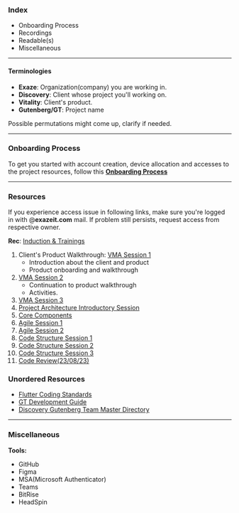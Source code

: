 ### Index
- Onboarding Process
- Recordings
- Readable(s)
- Miscellaneous


---
#### Terminologies
- **Exaze**: Organization(company) you are working in.
- **Discovery**: Client whose project you'll working on.
- **Vitality**: Client's product.
- **Gutenberg/GT**: Project name

Possible permutations might come up, clarify if needed. 


---
### Onboarding Process
To get you started with account creation, device allocation and accesses to the project resources, follow this [**Onboarding Process**](2.%20Onboarding%20Process.md)


---
### Resources
If you experience access issue in following links, make sure you're logged in with @**exazeit.com** mail. If problem still persists, request access from respective owner.

**Rec**: [Induction & Trainings](https://netorgft6210975.sharepoint.com/sites/TeamGutenberg/Shared%20Documents/Forms/AllItems.aspx?newTargetListUrl=%2Fsites%2FTeamGutenberg%2FShared%20Documents&viewpath=%2Fsites%2FTeamGutenberg%2FShared%20Documents%2FForms%2FAllItems%2Easpx&isAscending=false&id=%2Fsites%2FTeamGutenberg%2FShared%20Documents%2FGeneral%2FRecordings%2FInduction%20%26%20Trainings&sortField=Modified&viewid=67e736ad%2Dd4e4%2D4963%2D92b7%2Dfc8e62f5a90c)
1. Client's Product Walkthrough: [VMA Session 1](https://netorgft6210975.sharepoint.com/:v:/s/TeamGutenberg/EUXrdfyRL3JBtTjFWBky0P4BV8QG__jYX3ZM9mAOB900Kw?e=1Yycou&nav=eyJyZWZlcnJhbEluZm8iOnsicmVmZXJyYWxBcHAiOiJTdHJlYW1XZWJBcHAiLCJyZWZlcnJhbFZpZXciOiJTaGFyZURpYWxvZyIsInJlZmVycmFsQXBwUGxhdGZvcm0iOiJXZWIiLCJyZWZlcnJhbE1vZGUiOiJ2aWV3In19)
	- Introduction about the client and product
	- Product onboarding and walkthrough
2. [VMA Session 2](https://netorgft6210975.sharepoint.com/:v:/s/TeamGutenberg/EX7Qvsi2YfNHjlw1nCMFIWABuNO9PAq2gHRQR7tldyBcIA?e=Ecatwg&nav=eyJyZWZlcnJhbEluZm8iOnsicmVmZXJyYWxBcHAiOiJTdHJlYW1XZWJBcHAiLCJyZWZlcnJhbFZpZXciOiJTaGFyZURpYWxvZyIsInJlZmVycmFsQXBwUGxhdGZvcm0iOiJXZWIiLCJyZWZlcnJhbE1vZGUiOiJ2aWV3In19)
   - Continuation to product walkthrough
   - Activities.
3. [VMA Session 3](https://netorgft6210975.sharepoint.com/:v:/s/TeamGutenberg/EbxwIfGAMaZKphplAIeQmCUB3OZv-RfUydRZVR63JXEMyg?e=jjISgM&nav=eyJyZWZlcnJhbEluZm8iOnsicmVmZXJyYWxBcHAiOiJTdHJlYW1XZWJBcHAiLCJyZWZlcnJhbFZpZXciOiJTaGFyZURpYWxvZyIsInJlZmVycmFsQXBwUGxhdGZvcm0iOiJXZWIiLCJyZWZlcnJhbE1vZGUiOiJ2aWV3In19)
4. [Project Architecture Introductory Session](https://netorgft6210975.sharepoint.com/:v:/s/TeamGutenberg/EfF3TxHQ4-hCvd7r1pFffBkBHq4coz0GNDZ9s0KFyYGX3Q?e=qLgejo&nav=eyJyZWZlcnJhbEluZm8iOnsicmVmZXJyYWxBcHAiOiJTdHJlYW1XZWJBcHAiLCJyZWZlcnJhbFZpZXciOiJTaGFyZURpYWxvZyIsInJlZmVycmFsQXBwUGxhdGZvcm0iOiJXZWIiLCJyZWZlcnJhbE1vZGUiOiJ2aWV3In19)
5. [Core Components](https://netorgft6210975.sharepoint.com/:v:/s/TeamGutenberg/EXMkDrA0y9pNhI3HSwMNtiQBYEtGaMZ_Pxplt8lckh5OIA?e=p3TTlP&nav=eyJyZWZlcnJhbEluZm8iOnsicmVmZXJyYWxBcHAiOiJTdHJlYW1XZWJBcHAiLCJyZWZlcnJhbFZpZXciOiJTaGFyZURpYWxvZyIsInJlZmVycmFsQXBwUGxhdGZvcm0iOiJXZWIiLCJyZWZlcnJhbE1vZGUiOiJ2aWV3In19)
6. [Agile Session 1](https://netorgft6210975.sharepoint.com/:v:/s/TeamGutenberg/ET-x-TpDEF5HjNePjqGxIPMBjrJoOWY4K9plPNTjCzk0mA?e=VoUwcD)
7. [Agile Session 2](https://netorgft6210975.sharepoint.com/:v:/s/TeamGutenberg/Ebmz--K1JIlOvbBbdD071-cB-jPbzG_XG12Mjj9KFtWIVA?e=BmctnY)
8. [Code Structure Session 1](https://netorgft6210975.sharepoint.com/:v:/s/TeamGutenberg/EV6c3RoQeERDi5CyoBnmZtsBCMNMIClAutDoe2MIm7IdgQ?e=1akH5t)
9. [Code Structure Session 2](https://netorgft6210975.sharepoint.com/:v:/s/TeamGutenberg/EWfuNtms3PhNotq1KA66dPMB2dOhCDHgtl6jGyFjXG7qNw?e=ZctX72)
10. [Code Structure Session 3](https://netorgft6210975.sharepoint.com/:v:/s/TeamGutenberg/ETVN30wKCaRHh_3Ug6drg8cBJGnu8a2VNz3pExwINvkjnQ?e=GDctz6)
11. [Code Review(23/08/23)](https://discovery365-my.sharepoint.com/:v:/g/personal/p01sumalaths_discovery_co_za/EfaElwkrK0tHmZRnJFHd1qcBy1gbiAa0SppIxffgPTjIWA)


### Unordered Resources
- [Flutter Coding Standards](https://netorgft6210975-my.sharepoint.com/:w:/r/personal/sreeni_vasireddy_exazeit_com/_layouts/15/doc2.aspx?sourcedoc=%7B23B6F9C0-85E3-40C9-9815-30ED0DEEE41B%7D&file=Flutter%20Coding%20Standards.docx&action=edit&mobileredirect=true&DefaultItemOpen=1&wdOrigin=TEAMS-WEB.teams.search&clickparams=eyJBcHBOYW1lIjoiVGVhbXMtRGVza3RvcCIsIkFwcFZlcnNpb24iOiIyNy8yMzA3MDMwNzM0NiIsIkhhc0ZlZGVyYXRlZFVzZXIiOmZhbHNlfQ%3D%3D)
- [GT Development Guide](https://netorgft6210975-my.sharepoint.com/personal/nilam_vaddoriya_exazeit_com/Documents/Microsoft%20Teams%20Chat%20Files/GT_development_guide.pdf?isSPOFile=1&OR=Teams-HL&CT=1692788002047&clickparams=eyJBcHBOYW1lIjoiVGVhbXMtRGVza3RvcCIsIkFwcFZlcnNpb24iOiIxNDE1LzIzMDcwMzA3MzQ2IiwiSGFzRmVkZXJhdGVkVXNlciI6ZmFsc2V9)
- [Discovery Gutenberg Team Master Directory](https://netorgft6210975.sharepoint.com/sites/TeamGutenberg/Shared%20Documents/Forms/AllItems.aspx?newTargetListUrl=%2Fsites%2FTeamGutenberg%2FShared%20Documents&viewpath=%2Fsites%2FTeamGutenberg%2FShared%20Documents%2FForms%2FAllItems%2Easpx&id=%2Fsites%2FTeamGutenberg%2FShared%20Documents%2FGeneral&sortField=Modified&isAscending=false&viewid=67e736ad%2Dd4e4%2D4963%2D92b7%2Dfc8e62f5a90c)


---
### Miscellaneous
**Tools:** 
- GitHub
- Figma
- MSA(Microsoft Authenticator)
- Teams
- BitRise
- HeadSpin